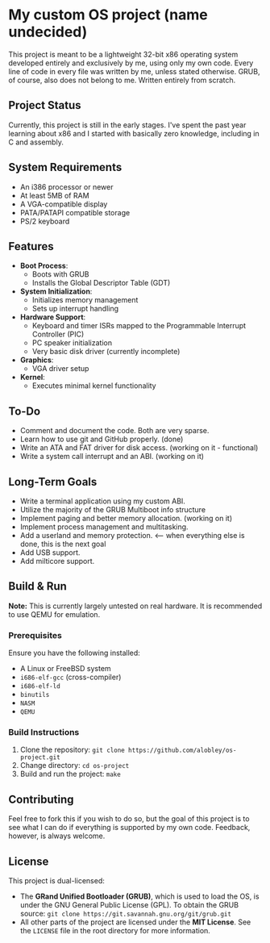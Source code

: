 # My custom OS project (name undecided)

This project is meant to be a lightweight 32-bit x86 operating system developed entirely and exclusively by me, using only my own code. Every line of code in every file was written by me, unless stated otherwise. GRUB, of course, also does not belong to me. Written entirely from scratch.

## Project Status
Currently, this project is still in the early stages. I've spent the past year learning about x86 and I started with basically zero knowledge, including in C and assembly.

## System Requirements
- An i386 processor or newer
- At least 5MB of RAM
- A VGA-compatible display
- PATA/PATAPI compatible storage
- PS/2 keyboard

## Features
- **Boot Process**:
  - Boots with GRUB
  - Installs the Global Descriptor Table (GDT)
- **System Initialization**:
  - Initializes memory management
  - Sets up interrupt handling
- **Hardware Support**:
  - Keyboard and timer ISRs mapped to the Programmable Interrupt Controller (PIC)
  - PC speaker initialization
  - Very basic disk driver (currently incomplete)
- **Graphics**:
  - VGA driver setup
- **Kernel**:
  - Executes minimal kernel functionality



## To-Do
- Comment and document the code. Both are very sparse.
- Learn how to use git and GitHub properly. (done)
- Write an ATA and FAT driver for disk access. (working on it - functional)
- Write a system call interrupt and an ABI. (working on it)

## Long-Term Goals
- Write a terminal application using my custom ABI.
- Utilize the majority of the GRUB Multiboot info structure
- Implement paging and better memory allocation. (working on it)
- Implement process management and multitasking.
- Add a userland and memory protection. <-- when everything else is done, this is the next goal
- Add USB support.
- Add milticore support.

## Build & Run

**Note:** This is currently largely untested on real hardware. It is recommended to use QEMU for emulation.

### Prerequisites
Ensure you have the following installed:
- A Linux or FreeBSD system
- `i686-elf-gcc` (cross-compiler)
- `i686-elf-ld`
- `binutils`
- `NASM`
- `QEMU`

### Build Instructions
1. Clone the repository:
   `git clone https://github.com/alobley/os-project.git`
2. Change directory:
    `cd os-project`
3. Build and run the project:
    `make`

## Contributing
Feel free to fork this if you wish to do so, but the goal of this project is to see what I can do if everything is supported by my own code. Feedback, however, is always welcome.

## License
This project is dual-licensed:
- The **GRand Unified Bootloader (GRUB)**, which is used to load the OS, is under the GNU General Public License (GPL). To obtain the GRUB source: `git clone https://git.savannah.gnu.org/git/grub.git`
- All other parts of the project are licensed under the **MIT License**. See the `LICENSE` file in the root directory for more information.
